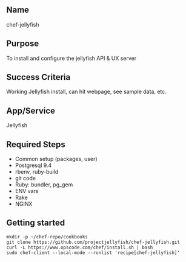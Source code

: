 ## Name
chef-jellyfish

## Purpose
To install and configure the jellyfish API & UX server

## Success Criteria
Working Jellyfish install, can hit webpage, see sample data, etc.

## App/Service
Jellyfish

## Required Steps
* Common setup (packages, user)
* Postgresql 9.4
* rbenv, ruby-build
* git code
* Ruby: bundler, pg_gem
* ENV vars
* Rake
* NGINX


## Getting started
````
mkdir -p ~/chef-repo/cookbooks
git clone https://github.com/projectjellyfish/chef-jellyfish.git
curl -L https://www.opscode.com/chef/install.sh | bash
sudo chef-client --local-mode --runlist 'recipe[chef-jellyfish]'
````